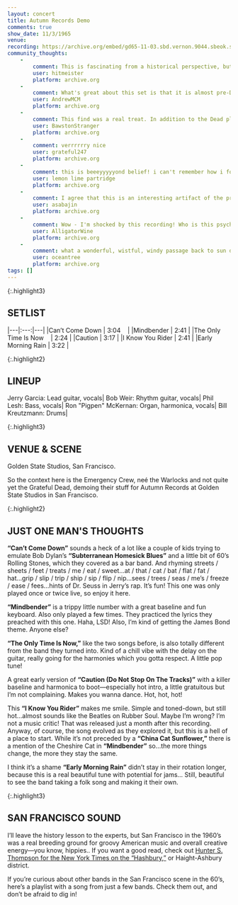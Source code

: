 ```yaml
---
layout: concert
title: Autumn Records Demo
comments: true
show_date: 11/3/1965
venue:
recording: https://archive.org/embed/gd65-11-03.sbd.vernon.9044.sbeok.shnf
community_thoughts:
    -
        comment: This is fascinating from a historical perspective, but the music isn't something I'd want to listen to repeatedly. I don't know what I'd have thought if I'd heard this back in 1965, but in 2018, it sounds primitive, like a high school band who wrote a few songs and are messing around with them. It's hard to believe that these kids evolved into the amazing entity we know as The Grateful Dead.
        user: hitmeister
        platform: archive.org
    -
        comment: What's great about this set is that it is almost pre-Dead Grateful Dead. The sound they developed in the 1970s and 1980s isn't there. Instead were hear some stuff that's derivative of Bob Dylan's "Subterranean Homesick Blues" in "Can't Come Down," and a definite mid-1960s San Francisco psychedelic sound in "Mindbender.
        user: AndrewMCM
        platform: archive.org
    -
        comment: This find was a real treat. In addition to the Dead playin' Blues, Country, Folk, Rock, Jazz, \& Psychedelics...add 60s San Fran Pop, and it's top notch. My only save from 65. Can't Come Down & this spc Mindbender are amazing. I would've loved to have heard this break out in a show.
        user: BawstonStranger
        platform: archive.org
    -
        comment: verrrrrry nice
        user: grateful247
        platform: archive.org
    -
        comment: this is beeeyyyyyond belief! i can't remember how i found the archive, though i'm certain that god led me here. i was always sort of a brit-psychedelia fan before i started getting into the SF bands, so this is just a peppermint-candy french horn blowing dark star rainbows down my very spine!!! dig everything! dig it!
        user: lemon lime partridge
        platform: archive.org
    -
        comment: I agree that this is an interesting artifact of the pre-acid Dead. As such I give it five stars. To me it sounds like they had just been to a Byrds concert and were attempting to do their own version of that sound. Would love similar early accounts of other SF bands in their embryonic stage, esp. Airplane with Skip Spence, QMS, and Big Brother before Janis joined them. Its ok to dream isn't it?
        user: asabajin
        platform: archive.org
    -
        comment: Wow - I'm shocked by this recording! Who is this psychedelic folk-pop band?! Can't believe they ever sounded like this, and I'm so grateful for the listen. Five stars for sheer archival value.
        user: AlligatorWine
        platform: archive.org
    -
        comment: what a wonderful, wistful, windy passage back to sun dappled eucalyptus scented days- please check this out w/ the acid tests... if enough of us listen maybe we can build a ship and go back there...maybe we're there now... glorious, essential stuff- the root of our great tree...
        user: oceantree
        platform: archive.org
tags: []
---
```


{:.highlight3}
## SETLIST

|---|:---:|---|
|Can’t Come Down        |   3:04&nbsp;&nbsp;&nbsp;&nbsp;|
|Mindbender             |   2:41   |
|The Only Time Is Now&nbsp;&nbsp;&nbsp;&nbsp;|   2:24   |
|Caution                |   3:17   |
|I Know You Rider       |   2:41   |
|Early Morning Rain     |   3:22   |

{:.highlight2}
## LINEUP

Jerry Garcia: Lead guitar, vocals|
Bob Weir: Rhythm guitar, vocals|
Phil Lesh: Bass, vocals|
Ron "Pigpen" McKernan: Organ, harmonica, vocals|
Bill Kreutzmann: Drums|

{:.highlight3}
## VENUE & SCENE 

Golden State Studios, San Francisco.

So the context here is the Emergency Crew, neé the Warlocks and not quite yet the Grateful Dead, demoing their stuff for Autumn Records at Golden State Studios in San Francisco.

{:.highlight2}
## JUST ONE MAN'S THOUGHTS

**“Can’t Come Down”** sounds a heck of a lot like a couple of kids trying to emulate Bob Dylan’s **“Subterranean Homesick Blues”** and a little bit of 60’s Rolling Stones, which they covered as a bar band. And rhyming streets / sheets / feet / treats / me / eat / sweet...at / that / cat / bat / flat / fat / hat...grip / slip / trip / ship / sip / flip / nip...sees / trees / seas / me’s / freeze / ease / fees...hints of Dr. Seuss in Jerry’s rap. It’s fun! This one was only played once or twice live, so enjoy it here.

**“Mindbender”** is a trippy little number with a great baseline and fun keyboard. Also only played a few times. They practiced the lyrics they preached with this one. Haha, LSD! Also, I’m kind of getting the James Bond theme. Anyone else?

**“The Only Time Is Now,”** like the two songs before, is also totally different from the band they turned into. Kind of a chill vibe with the delay on the guitar, really going for the harmonies which you gotta respect. A little pop tune! 

A great early version of **“Caution (Do Not Stop On The Tracks)”** with a killer baseline and harmonica to boot—especially hot intro, a little gratuitous but I’m not complaining. Makes you wanna dance. Hot, hot, hot!

This **“I Know You Rider”** makes me smile. Simple and toned-down, but still hot...almost sounds like the Beatles on Rubber Soul. Maybe I’m wrong? I’m not a music critic! That was released just a month after this recording. Anyway, of course, the song evolved as they explored it, but this is a hell of a place to start. While it’s not preceded by a **“China Cat Sunflower,”** there is a mention of the Cheshire Cat in **“Mindbender”** so...the more things change, the more they stay the same.

I think it’s a shame **“Early Morning Rain”** didn’t stay in their rotation longer, because this is a real beautiful tune with potential for jams... Still, beautiful to see the band taking a folk song and making it their own.

{:.highlight3}
## SAN FRANCISCO SOUND

I’ll leave the history lesson to the experts, but San Francisco in the 1960’s was a real breeding ground for groovy American music and overall creative energy—you know, hippies.. If you want a good read, check out [Hunter S. Thompson for the New York Times on the “Hashbury,”](https://londonflowscreedinfo.wordpress.com/2017/07/20/the-hashbury-is-the-capital-of-the-hippies-hst-1967-2/) or Haight-Ashbury district.

If you’re curious about other bands in the San Francisco scene in the 60’s, here’s a playlist with a song from just a few bands. Check them out, and don’t be afraid to dig in!

<!-- <iframe src="https://open.spotify.com/embed/playlist/1VwehdJ3DtzEDyChnTuNrS" width="300" height="380" frameborder="0" allowtransparency="true" allow="encrypted-media"></iframe> -->
